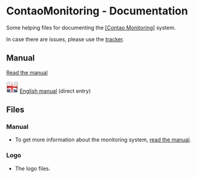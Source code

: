 # ContaoMonitoring - Documentation

Some helping files for documenting the [[Contao Monitoring]](https://github.com/ContaoMonitoring/monitoring) system.

In case there are issues, please use the [tracker](https://github.com/ContaoMonitoring/documentation/issues).


## Manual

[Read the manual](https://cliffparnitzky.gitbooks.io/contaomonitoring)

![EN](en/en.png) [English manual](https://cliffparnitzky.gitbooks.io/contaomonitoring/content/en/index.html) (direct entry)


## Files

### Manual

- To get more information about the monitoring system, [read the manual](manual).

### Logo

- The logo files.